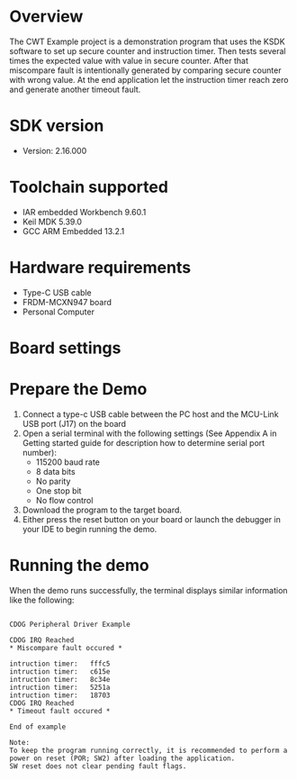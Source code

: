 Overview
========
The CWT Example project is a demonstration program that uses the KSDK software to set up secure counter and instruction timer.
Then tests several times the expected value with value in secure counter. After that miscompare fault is intentionally generated
by comparing secure counter with wrong value. At the end application let the instruction timer reach zero and generate another timeout fault.


SDK version
===========
- Version: 2.16.000

Toolchain supported
===================
- IAR embedded Workbench  9.60.1
- Keil MDK  5.39.0
- GCC ARM Embedded  13.2.1

Hardware requirements
=====================
- Type-C USB cable
- FRDM-MCXN947 board
- Personal Computer

Board settings
==============

Prepare the Demo
================
1.  Connect a type-c USB cable between the PC host and the MCU-Link USB port (J17) on the board
2.  Open a serial terminal with the following settings (See Appendix A in Getting started guide for description how to determine serial port number):
    - 115200 baud rate
    - 8 data bits
    - No parity
    - One stop bit
    - No flow control
3.  Download the program to the target board.
4.  Either press the reset button on your board or launch the debugger in your IDE to begin running the demo.

Running the demo
================
When the demo runs successfully, the terminal displays similar information like the following:
~~~~~~~~~~~~~~~~~~

CDOG Peripheral Driver Example

CDOG IRQ Reached
* Miscompare fault occured *

intruction timer:   fffc5
intruction timer:   c615e
intruction timer:   8c34e
intruction timer:   5251a
intruction timer:   18703
CDOG IRQ Reached
* Timeout fault occured *

End of example

Note:
To keep the program running correctly, it is recommended to perform a power on reset (POR; SW2) after loading the application.
SW reset does not clear pending fault flags.
